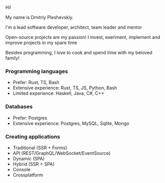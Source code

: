 Hi!

My name is Dmitriy Pleshevskiy.

I'm a lead software developer, architect, team leader and mentor

Open-source projects are my passion! I invest, exeriment, implement and improve
projects in my spare time

Besides programming, I love to cook and spend time with my beloved family!

### Programming languages

- Prefer: Rust, TS, Bash
- Extensive experience: Rust, TS, JS, Python, Bash
- Limited experience: Haskell, Java, C#, C++

### Databases

- Prefer: Postgres
- Extensive experience: Postgres, MySQL, Sqlite, Mongo

### Creating applications

- Traditional (SSR + Forms)
- API (REST/GraphQL/WebSocket/EventSource)
- Dynamic (SPA)
- Hybrid (SSR + SPA)
- Console
- Crossplatform
